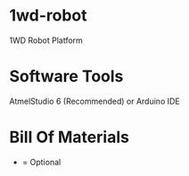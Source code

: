 1wd-robot
=========

1WD Robot Platform


Software Tools
=================

AtmelStudio 6 (Recommended) or Arduino IDE


Bill Of Materials
=================
* = Optional
